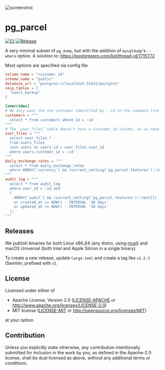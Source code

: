 ![screenshot](screenshots/demo.gif)

# pg_parcel

[![CI](https://github.com/Blissfully/pg_parcel/actions/workflows/build.yml/badge.svg)](https://github.com/Blissfully/pg_parcel/actions/workflows/build.yml)
[![Release](https://github.com/Blissfully/pg_parcel/actions/workflows/release.yml/badge.svg)](https://github.com/Blissfully/pg_parcel/actions/workflows/release.yml)

A very minimal subset of `pg_dump`, but with the addition of `mysqldump`'s `--where` option. A solution to: https://postgrespro.com/list/thread-id/1715772

Most options are specified via config file.

```toml
column_name = "customer_id"
schema_name = "public"
database_url = "postgres://localhost:15432/postgres"
skip_tables = [
  "users_backup"
]

[overrides]
# We only want the one customer identified by --id on the command line
customers = """
  select * from customers where id = :id
"""
# The `user_files` table doesn't have a customer_id column, so we need to join.
user_files = """
  select user_files.*
  from users_files
  join users on users.id = user_files.user_id
  where users.customer_id = :id
"""
daily_exchange_rates = """
  select * from daily_exchange_rates
  where ARRAY['currency'] && (current_setting('pg_parcel.features')::text[]);
"""
audit_log = """
  select * from audit_log
  where user_id = :id and
  (
    ARRAY['audit'] && (current_setting('pg_parcel.features')::text[])
    or created_at >= NOW() - INTERVAL '30 days'
    or updated_at >= NOW() - INTERVAL '30 days'
  );
"""
```

## Releases

We publish binaries for both Linux x86_64 (any distro, using [musl](https://musl.libc.org/)) and macOS Universal (both Intel and Apple Silicon in a single binary).

To create a new release, update `Cargo.toml` and create a tag like `v1.2.3` (SemVer, prefixed with `v`).

## License

Licensed under either of

- Apache License, Version 2.0
  ([LICENSE-APACHE](LICENSE-APACHE) or http://www.apache.org/licenses/LICENSE-2.0)
- MIT license
  ([LICENSE-MIT](LICENSE-MIT) or http://opensource.org/licenses/MIT)

at your option.

## Contribution

Unless you explicitly state otherwise, any contribution intentionally submitted
for inclusion in the work by you, as defined in the Apache-2.0 license, shall be
dual licensed as above, without any additional terms or conditions.
